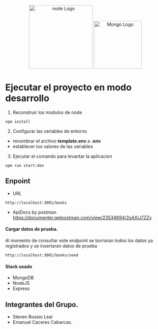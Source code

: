 <p align="center">
<img src="https://download.logo.wine/logo/Node.js/Node.js-Logo.wine.png" width="200" alt="node Logo" />
<img src="https://cdn.jsdelivr.net/gh/devicons/devicon/icons/mongodb/mongodb-plain-wordmark.svg" width="150" alt="Mongo Logo" />
</p>

# Ejecutar el proyecto en modo desarrollo

1. Reconstruir los modulos de node
```
npm install
```

2. Configurar las variables de entorno 
* renombrar el archivo __template.env__ a __.env__
* establecer los valores de las variables

3. Ejecutar el comando para levantar la aplicacion
```
npm run start:dev
```

## Enpoint
* URL
```
http://localhost:3001/books
```
* ApiDocs by postman
https://documenter.getpostman.com/view/23534694/2sAXjJ7ZZy

#### Cargar datos de prueba.
Al momento de consultar este endpoint se borraran todos los datos ya registrados y se insertaran datos de prueba

```
http://localhost:3001/books/seed
```

#### Stack usado 
* MongoDB
* NodeJS
* Express

## Integrantes del Grupo.
- Steven Bossio Leal
- Emanuel Caceres Cabarcas.
